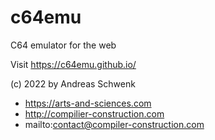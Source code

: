 # c64emu
C64 emulator for the web

Visit https://c64emu.github.io/


(c) 2022 by Andreas Schwenk
- https://arts-and-sciences.com
- http://compilier-construction.com
- mailto:contact@compiler-construction.com
